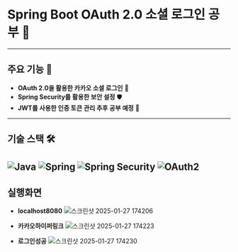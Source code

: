 # Spring Boot OAuth 2.0 소셜 로그인 공부 📒


---

## 주요 기능 🔧

- **OAuth 2.0을 활용한 카카오 소셜 로그인** 🔐
- **Spring Security를 활용한 보안 설정** 🛡️
- **JWT를 사용한 인증 토큰 관리 추후 공부 예정** 🔑

---

## 기술 스택 🛠️

![Java](https://img.shields.io/badge/Java-ED8B00?style=for-the-badge&logo=openjdk&logoColor=white)
![Spring](https://img.shields.io/badge/Spring-6DB33F?style=for-the-badge&logo=spring&logoColor=white)
![Spring Security](https://img.shields.io/badge/Spring_Security-6DB33F?style=for-the-badge&logo=spring-security&logoColor=white)
![OAuth2](https://img.shields.io/badge/OAuth2-EF9421?style=for-the-badge&logo=oauth&logoColor=white)
---

## 실행화면
- **localhost8080**
![스크린샷 2025-01-27 174206](https://github.com/user-attachments/assets/60629269-1931-44a7-a637-b38b6f7f5aa6)


- **카카오하이퍼링크**
![스크린샷 2025-01-27 174223](https://github.com/user-attachments/assets/4c539066-178a-4204-b77a-c2ea25260c86)


- **로그인성공**
![스크린샷 2025-01-27 174230](https://github.com/user-attachments/assets/b3e15b58-2c0e-4afd-a940-2337e6986934)

  
